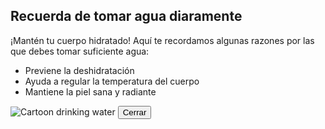 <div id="overlay">
  <div class="overlay-content">
    <h2>Recuerda de tomar agua diaramente</h2>
    <p>¡Mantén tu cuerpo hidratado! Aquí te recordamos algunas razones por las que debes tomar suficiente agua:</p>
    <ul>
      <li>Previene la deshidratación</li>
      <li>Ayuda a regular la temperatura del cuerpo</li>
      <li>Mantiene la piel sana y radiante</li>
    </ul>
    <img src="https://cdn.dribbble.com/users/4129448/screenshots/10777396/drinkwater.gif" alt="Cartoon drinking water">
    <button id="close-overlay">Cerrar</button>
  </div>
</div>

